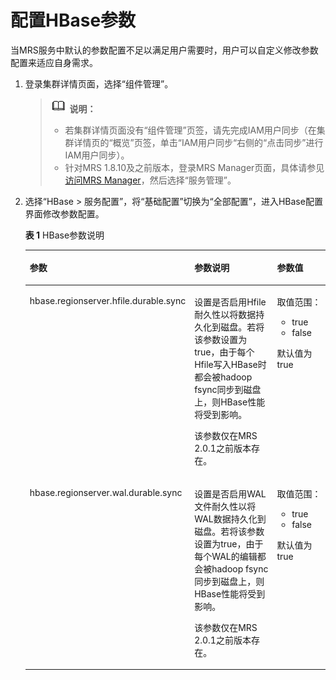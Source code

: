 # 配置HBase参数<a name="ZH-CN_TOPIC_0173178441"></a>

当MRS服务中默认的参数配置不足以满足用户需要时，用户可以自定义修改参数配置来适应自身需求。

1.  登录集群详情页面，选择“组件管理”。

    >![](public_sys-resources/icon-note.gif) **说明：**   
    >-   若集群详情页面没有“组件管理”页签，请先完成IAM用户同步（在集群详情页的“概览”页签，单击“IAM用户同步“右侧的“点击同步”进行IAM用户同步）。  
    >-   针对MRS 1.8.10及之前版本，登录MRS Manager页面，具体请参见[访问MRS Manager](访问MRS-Manager.md)，然后选择“服务管理”。  

2.  选择“HBase \> 服务配置”，将“基础配置”切换为“全部配置”，进入HBase配置界面修改参数配置。

    **表 1**  HBase参数说明

    <a name="table430163185120"></a>
    <table><thead align="left"><tr id="row2030218315519"><th class="cellrowborder" valign="top" width="39.24392439243925%" id="mcps1.2.4.1.1"><p id="p13021439512"><a name="p13021439512"></a><a name="p13021439512"></a>参数</p>
    </th>
    <th class="cellrowborder" valign="top" width="40.32403240324032%" id="mcps1.2.4.1.2"><p id="p123021739518"><a name="p123021739518"></a><a name="p123021739518"></a>参数说明</p>
    </th>
    <th class="cellrowborder" valign="top" width="20.43204320432043%" id="mcps1.2.4.1.3"><p id="p83026314512"><a name="p83026314512"></a><a name="p83026314512"></a>参数值</p>
    </th>
    </tr>
    </thead>
    <tbody><tr id="row123021438512"><td class="cellrowborder" valign="top" width="39.24392439243925%" headers="mcps1.2.4.1.1 "><p id="p83021338513"><a name="p83021338513"></a><a name="p83021338513"></a>hbase.regionserver.hfile.durable.sync</p>
    </td>
    <td class="cellrowborder" valign="top" width="40.32403240324032%" headers="mcps1.2.4.1.2 "><p id="p1094819171504"><a name="p1094819171504"></a><a name="p1094819171504"></a>设置是否启用Hfile耐久性以将数据持久化到磁盘。若将该参数设置为true，由于每个Hfile写入HBase时都会被hadoop fsync同步到磁盘上，则HBase性能将受到影响。</p>
    <p id="p9914183914017"><a name="p9914183914017"></a><a name="p9914183914017"></a>该参数仅在MRS 2.0.1之前版本存在。</p>
    </td>
    <td class="cellrowborder" valign="top" width="20.43204320432043%" headers="mcps1.2.4.1.3 "><p id="p3878173417820"><a name="p3878173417820"></a><a name="p3878173417820"></a>取值范围：</p>
    <a name="ul178809348816"></a><a name="ul178809348816"></a><ul id="ul178809348816"><li>true</li><li>false</li></ul>
    <p id="p107989107314"><a name="p107989107314"></a><a name="p107989107314"></a>默认值为true</p>
    </td>
    </tr>
    <tr id="row113027316513"><td class="cellrowborder" valign="top" width="39.24392439243925%" headers="mcps1.2.4.1.1 "><p id="p73039355113"><a name="p73039355113"></a><a name="p73039355113"></a>hbase.regionserver.wal.durable.sync</p>
    </td>
    <td class="cellrowborder" valign="top" width="40.32403240324032%" headers="mcps1.2.4.1.2 "><p id="p73031634516"><a name="p73031634516"></a><a name="p73031634516"></a>设置是否启用WAL文件耐久性以将WAL数据持久化到磁盘。若将该参数设置为true，由于每个WAL的编辑都会被hadoop fsync同步到磁盘上，则HBase性能将受到影响。</p>
    <p id="p146725363219"><a name="p146725363219"></a><a name="p146725363219"></a>该参数仅在MRS 2.0.1之前版本存在。</p>
    </td>
    <td class="cellrowborder" valign="top" width="20.43204320432043%" headers="mcps1.2.4.1.3 "><p id="p687715499814"><a name="p687715499814"></a><a name="p687715499814"></a>取值范围：</p>
    <a name="ul10877164913820"></a><a name="ul10877164913820"></a><ul id="ul10877164913820"><li>true</li><li>false</li></ul>
    <p id="p18878949886"><a name="p18878949886"></a><a name="p18878949886"></a>默认值为true</p>
    </td>
    </tr>
    </tbody>
    </table>


